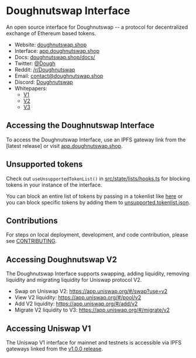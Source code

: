# Doughnutswap Interface

An open source interface for Doughnutswap -- a protocol for decentralized exchange of Ethereum based tokens.

- Website: [doughnutswap.shop](https://doughnutswap.shop/)
- Interface: [app.doughnutswap.shop](https://app.doughnutswap.shop/)
- Docs: [doughnutswap.shop/docs/](https://docs.doughnutswap.shop)
- Twitter: [@Dough](https://twitter.com/doughnutswap)
- Reddit: [/r/Doughnutswap](https://www.reddit.com/r/doughnutswap/)
- Email: [contact@doughnutswap.shop](mailto:contact@doughnutswap.shop)
- Discord: [Doughnutswap](https://discord.gg/F7ejrjf)
- Whitepapers:
  - [V1](https://hackmd.io/C-DvwDSfSxuh-Gd4WKE_ig)
  - [V2](https://doughnutswap.shop/whitepaper.pdf)
  - [V3](https://doughnutswap.shop/whitepaper-v3.pdf)

## Accessing the Doughnutswap Interface

To access the Doughnutswap Interface, use an IPFS gateway link from the
[latest release]
or visit [app.doughnutswap.shop](https://app.doughnutswap.shop).

## Unsupported tokens

Check out `useUnsupportedTokenList()` in [src/state/lists/hooks.ts](./src/state/lists/hooks.ts) for blocking tokens in your instance of the interface.

You can block an entire list of tokens by passing in a tokenlist like [here](./src/constants/lists.ts) or you can block specific tokens by adding them to [unsupported.tokenlist.json](./src/constants/tokenLists/unsupported.tokenlist.json).

## Contributions

For steps on local deployment, development, and code contribution, please see [CONTRIBUTING](./CONTRIBUTING.md).

## Accessing Doughnutswap V2

The Doughnutswap Interface supports swapping, adding liquidity, removing liquidity and migrating liquidity for Uniswap protocol V2.

- Swap on Uniswap V2: https://app.uniswap.org/#/swap?use=v2
- View V2 liquidity: https://app.uniswap.org/#/pool/v2
- Add V2 liquidity: https://app.uniswap.org/#/add/v2
- Migrate V2 liquidity to V3: https://app.uniswap.org/#/migrate/v2

## Accessing Uniswap V1

The Uniswap V1 interface for mainnet and testnets is accessible via IPFS gateways
linked from the [v1.0.0 release](https://github.com/Uniswap/uniswap-interface/releases/tag/v1.0.0).
